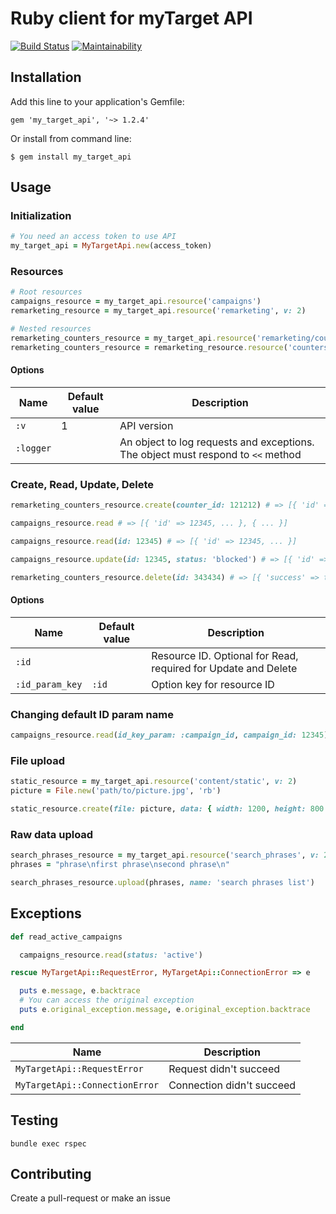 # Ruby client for myTarget API

[![Build Status](https://travis-ci.org/resivalex/my_target_api.svg?branch=develop)](https://travis-ci.org/resivalex/my_target_api) [![Maintainability](https://api.codeclimate.com/v1/badges/2d7c92e0524f7ee1612f/maintainability)](https://codeclimate.com/github/resivalex/my_target_api/maintainability)

## Installation

Add this line to your application's Gemfile:

```
gem 'my_target_api', '~> 1.2.4'
```

Or install from command line:

```
$ gem install my_target_api
```

## Usage

### Initialization

```ruby
# You need an access token to use API
my_target_api = MyTargetApi.new(access_token)
```

### Resources

```ruby
# Root resources
campaigns_resource = my_target_api.resource('campaigns')
remarketing_resource = my_target_api.resource('remarketing', v: 2)

# Nested resources
remarketing_counters_resource = my_target_api.resource('remarketing/counters', v: 2)
remarketing_counters_resource = remarketing_resource.resource('counters')
```

#### Options

Name | Default value | Description
---|---|---
`:v` | 1 | API version
`:logger` |   | An object to log requests and exceptions. The object must respond to `<<` method

### Create, Read, Update, Delete

```ruby
remarketing_counters_resource.create(counter_id: 121212) # => [{ 'id' => 343434 }]

campaigns_resource.read # => [{ 'id' => 12345, ... }, { ... }]

campaigns_resource.read(id: 12345) # => [{ 'id' => 12345, ... }]

campaigns_resource.update(id: 12345, status: 'blocked') # => [{ 'id' => 12345, 'status' => 'blocked' }]

remarketing_counters_resource.delete(id: 343434) # => [{ 'success' => true }]
```

#### Options

 Name | Default value | Description 
---|---|---
 `:id` |   | Resource ID. Optional for Read, required for Update and Delete
 `:id_param_key` | `:id` | Option key for resource ID

### Changing default ID param name

```ruby
campaigns_resource.read(id_key_param: :campaign_id, campaign_id: 12345) # => [{ 'id' => 12345, ... }]
```

### File upload

```ruby
static_resource = my_target_api.resource('content/static', v: 2)
picture = File.new('path/to/picture.jpg', 'rb')

static_resource.create(file: picture, data: { width: 1200, height: 800 })
```

### Raw data upload

```ruby
search_phrases_resource = my_target_api.resource('search_phrases', v: 2)
phrases = "phrase\nfirst phrase\nsecond phrase\n"

search_phrases_resource.upload(phrases, name: 'search phrases list')
```

## Exceptions

```ruby
def read_active_campaigns

  campaigns_resource.read(status: 'active')

rescue MyTargetApi::RequestError, MyTargetApi::ConnectionError => e

  puts e.message, e.backtrace
  # You can access the original exception
  puts e.original_exception.message, e.original_exception.backtrace

end
```

 Name | Description 
---|---
 `MyTargetApi::RequestError` | Request didn't succeed
 `MyTargetApi::ConnectionError` | Connection didn't succeed

## Testing

```
bundle exec rspec
```

## Contributing

Create a pull-request or make an issue
